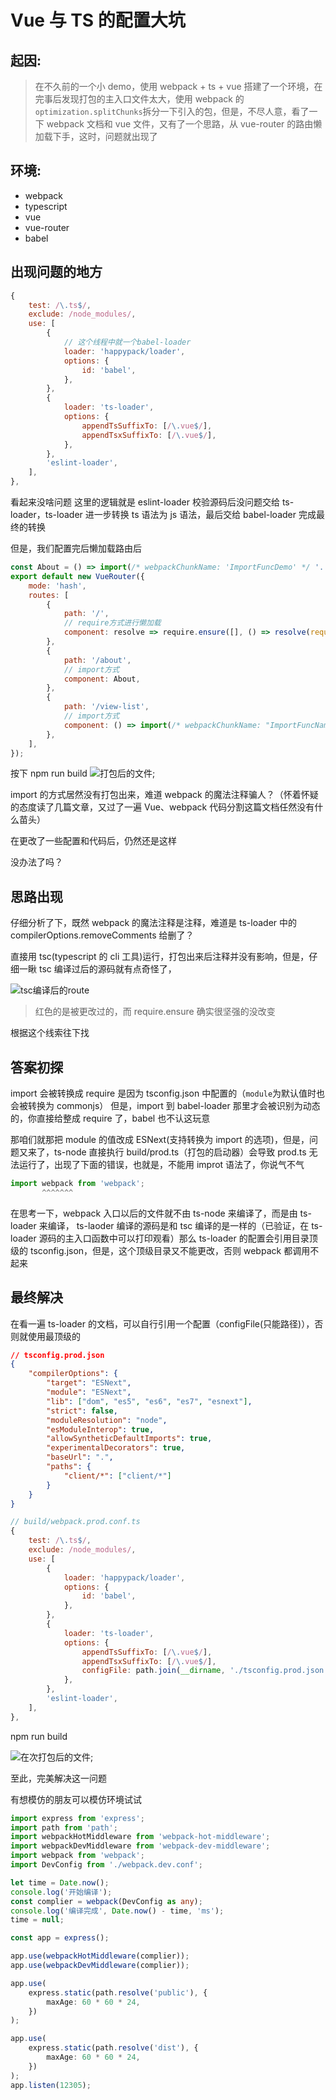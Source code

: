 # Vue 与 TS 的配置大坑

## 起因:

> 在不久前的一个小 demo，使用 webpack + ts + vue 搭建了一个环境，在完事后发现打包的主入口文件太大，使用 webpack 的`optimization.splitChunks`拆分一下引入的包，但是，不尽人意，看了一下 webpack 文档和 vue 文件，又有了一个思路，从 vue-router 的路由懒加载下手，这时，问题就出现了

## 环境:

-   webpack
-   typescript
-   vue
-   vue-router
-   babel

## 出现问题的地方

```js
{
    test: /\.ts$/,
    exclude: /node_modules/,
    use: [
        {
            // 这个线程中就一个babel-loader
            loader: 'happypack/loader',
            options: {
                id: 'babel',
            },
        },
        {
            loader: 'ts-loader',
            options: {
                appendTsSuffixTo: [/\.vue$/],
                appendTsxSuffixTo: [/\.vue$/],
            },
        },
        'eslint-loader',
    ],
},
```

看起来没啥问题
这里的逻辑就是 eslint-loader 校验源码后没问题交给 ts-loader，ts-loader 进一步转换 ts 语法为 js 语法，最后交给 babel-loader 完成最终的转换

但是，我们配置完后懒加载路由后

```js
const About = () => import(/* webpackChunkName: 'ImportFuncDemo' */ '../views/About.vue');
export default new VueRouter({
    mode: 'hash',
    routes: [
        {
            path: '/',
            // require方式进行懒加载
            component: resolve => require.ensure([], () => resolve(require('../views/Home.vue')), 'demo'),
        },
        {
            path: '/about',
            // import方式
            component: About,
        },
        {
            path: '/view-list',
            // import方式
            component: () => import(/* webpackChunkName: "ImportFuncName" */ '../views/ViewList.vue'),
        },
    ],
});
```

按下 npm run build
![打包后的文件](../../assets/image/webpack+ts+vue+vue-router的一个坑/打包后的文件.jpg);

import 的方式居然没有打包出来，难道 webpack 的魔法注释骗人？（怀着怀疑的态度读了几篇文章，又过了一遍 Vue、webpack 代码分割这篇文档任然没有什么苗头）

在更改了一些配置和代码后，仍然还是这样

没办法了吗？

## 思路出现

仔细分析了下，既然 webpack 的魔法注释是注释，难道是 ts-loader 中的 compilerOptions.removeComments 给删了？

直接用 tsc(typescript 的 cli 工具)运行，打包出来后注释并没有影响，但是，仔细一瞅 tsc 编译过后的源码就有点奇怪了，

![tsc编译后的route](../../assets/image/webpack+ts+vue+vue-router的一个坑/tsc编译后的route.jpg)

> 红色的是被更改过的，而 require.ensure 确实很坚强的没改变

根据这个线索往下找

## 答案初探

import 会被转换成 require 是因为 tsconfig.json 中配置的（`module`为默认值时也会被转换为 commonjs）
但是，import 到 babel-loader 那里才会被识别为动态的，你直接给整成 require 了，babel 也不认这玩意

那咱们就那把 module 的值改成 ESNext(支持转换为 import 的选项)，但是，问题又来了，ts-node 直接执行 build/prod.ts（打包的启动器）会导致 prod.ts 无法运行了，出现了下面的错误，也就是，不能用 improt 语法了，你说气不气

```js
import webpack from 'webpack';
       ^^^^^^^
```

在思考一下，webpack 入口以后的文件就不由 ts-node 来编译了，而是由 ts-loader 来编译，
ts-laoder 编译的源码是和 tsc 编译的是一样的（已验证，在 ts-loader 源码的主入口函数中可以打印观看）那么 ts-loader 的配置会引用目录顶级的 tsconfig.json，但是，这个顶级目录又不能更改，否则 webpack 都调用不起来

## 最终解决

在看一遍 ts-loader 的文档，可以自行引用一个配置（configFile(只能路径)），否则就使用最顶级的

```json
// tsconfig.prod.json
{
    "compilerOptions": {
        "target": "ESNext",
        "module": "ESNext",
        "lib": ["dom", "es5", "es6", "es7", "esnext"],
        "strict": false,
        "moduleResolution": "node",
        "esModuleInterop": true,
        "allowSyntheticDefaultImports": true,
        "experimentalDecorators": true,
        "baseUrl": ".",
        "paths": {
            "client/*": ["client/*"]
        }
    }
}
```

```js
// build/webpack.prod.conf.ts
{
    test: /\.ts$/,
    exclude: /node_modules/,
    use: [
        {
            loader: 'happypack/loader',
            options: {
                id: 'babel',
            },
        },
        {
            loader: 'ts-loader',
            options: {
                appendTsSuffixTo: [/\.vue$/],
                appendTsxSuffixTo: [/\.vue$/],
                configFile: path.join(__dirname, './tsconfig.prod.json'),
            },
        },
        'eslint-loader',
    ],
},
```

npm run build

![在次打包后的文件](../../assets/image/webpack+ts+vue+vue-router的一个坑/在次打包后的文件.jpg);

至此，完美解决这一问题

有想模仿的朋友可以模仿环境试试

```ts
import express from 'express';
import path from 'path';
import webpackHotMiddleware from 'webpack-hot-middleware';
import webpackDevMiddleware from 'webpack-dev-middleware';
import webpack from 'webpack';
import DevConfig from './webpack.dev.conf';

let time = Date.now();
console.log('开始编译');
const complier = webpack(DevConfig as any);
console.log('编译完成', Date.now() - time, 'ms');
time = null;

const app = express();

app.use(webpackHotMiddleware(complier));
app.use(webpackDevMiddleware(complier));

app.use(
    express.static(path.resolve('public'), {
        maxAge: 60 * 60 * 24,
    })
);

app.use(
    express.static(path.resolve('dist'), {
        maxAge: 60 * 60 * 24,
    })
);
app.listen(12305);
```
